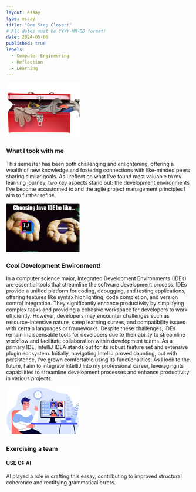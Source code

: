 ```yaml
---
layout: essay
type: essay
title: "One Step Closer!"
# All dates must be YYYY-MM-DD format!
date: 2024-05-06
published: true
labels:
  - Computer Engineering
  - Reflection
  - Learning
---
```

<img width="200px"
class="rounded mx-auto d-block"
src="../img/onestepcloser/toolbox.jpeg" >
### What I took with me
This semester has been both challenging and enlightening, offering a wealth of new knowledge and fostering connections with like-minded peers sharing similar goals. As I reflect on what I've found most valuable to my learning journey, two key aspects stand out: the development environments I've become accustomed to and the agile project management principles I aim to further refine.

<img width="200px"
class="rounded mx-auto d-block"
src="../img/onestepcloser/ides.png" >

### Cool Development Environment!
In a computer science major, Integrated Development Environments (IDEs) are essential tools that streamline the software development process. IDEs provide a unified platform for coding, debugging, and testing applications, offering features like syntax highlighting, code completion, and version control integration. They significantly enhance productivity by simplifying complex tasks and providing a cohesive workspace for developers to work efficiently. However, developers may encounter challenges such as resource-intensive nature, steep learning curves, and compatibility issues with certain languages or frameworks. Despite these challenges, IDEs remain indispensable tools for developers due to their ability to streamline workflow and facilitate collaboration within development teams. As a primary IDE, IntelliJ IDEA stands out for its robust feature set and extensive plugin ecosystem. Initially, navigating IntelliJ proved daunting, but with persistence, I've grown comfortable using its functionalities. As I look to the future, I aim to integrate IntelliJ into my professional career, leveraging its capabilities to streamline development processes and enhance productivity in various projects.

<img width="200px"
class="rounded mx-auto d-block"
src="../img/onestepcloser/team.jpeg" >

### Exercising a team

#### USE OF AI
AI played a role in crafting this essay, contributing to improved structural coherence and rectifying grammatical errors.
